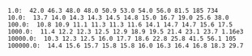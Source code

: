     1.0:  42.0 46.3 48.0 48.0 50.9 53.0 54.0 56.0 81.5 185 734
    10.0:  13.7 14.0 14.3 14.3 14.5 14.8 15.0 16.7 19.0 25.6 38.0
    100.0:  10.8 10.9 11.1 11.3 11.3 11.6 14.1 14.7 14.7 15.6 17.5
    1000.0:  11.4 12.2 12.3 12.5 12.9 18.9 19.5 21.4 23.1 23.7 1.16e3
    10000.0:  10.3 12.3 12.5 16.0 17.7 18.6 22.8 25.8 41.5 56.1 105
    100000.0:  14.4 15.6 15.7 15.8 15.8 16.0 16.3 16.4 16.8 18.3 29.7
